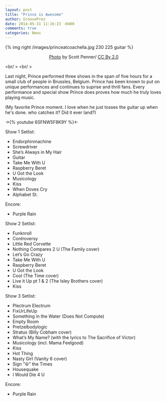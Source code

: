 ```yaml
---
layout: post
title: "Prince is Awesome"
author: GroovePrez
date: 2014-05-31 11:16:23 -0400
comments: true
categories: News
---
```

{% img right /images/princeatcoachella.jpg 230 225 guitar %}

<!--more-->

<div style="text-align:center" markdown="1">
<a href="http://www.flickr.com/photos/penner/2450784866">Photo</a> by Scott Penner/ <a href="https://creativecommons.org/licenses/by-sa/2.0/">CC By 2.0</a>
</div>


<br/ >
<br/ >

Last night, Prince performed three shows in the span of five hours for a small club of people in Brussles, Belgium.  Prince has been known to put on unique performances and continues to suprise and thrill fans.  Every performance and special show Prince does proves how much he truly loves playing music. 

(My favorite Prince moment.  I love when he just tosses the guitar up when he's done.  who catches it? Did it ever land?)


->{% youtube 6SFNW5F8K9Y %}<-


Show 1 Setlist:

- Endorphinmachine
- Screwdriver
- She’s Always in My Hair
- Guitar
- Take Me With U
- Raspberry Beret
- U Got the Look
- Musicology
- Kiss
- When Doves Cry
- Alphabet St.


Encore:

- Purple Rain

Show 2 Setlist:

- Funknroll
- Controversy
- Little Red Corvette
- Nothing Compares 2 U (The Family cover)
- Let’s Go Crazy
- Take Me With U
- Raspberry Beret
- U Got the Look
- Cool (The Time cover)
- Live it Up pt 1 & 2 (The Isley Brothers cover)
- Kiss

Show 3 Setlist:

- Plectrum Electrum
- FixUrLifeUp
- Something in the Water (Does Not Compute)
- Empty Room
- Pretzelbodylogic
- Stratus (Billy Cobham cover)
- What’s My Name? (with the lyrics to The Sacrifice of Victor)
- Musicology (incl. Mama Feelgood)
- Kiss
- Hot Thing
- Nasty Girl (Vanity 6 cover)
- Sign “☮” the Times
- Housequake
- I Would Die 4 U

Encore:

- Purple Rain


